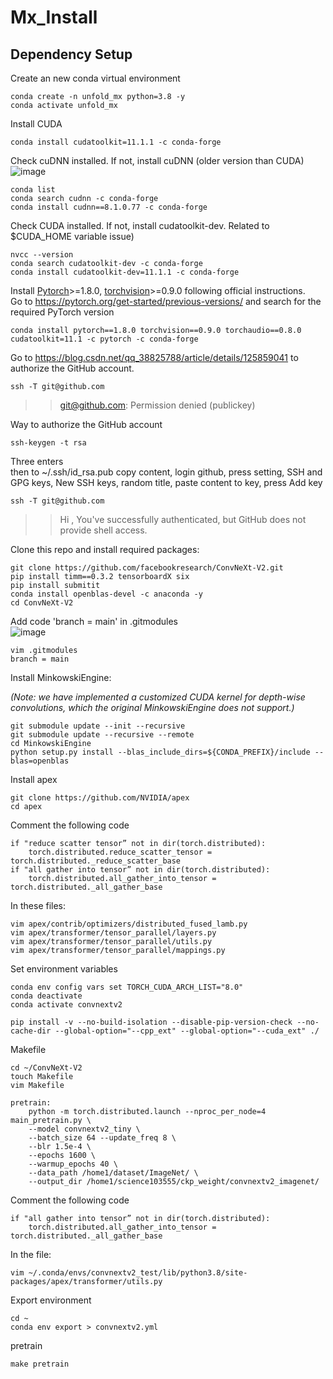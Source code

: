 # Mx_Install
## Dependency Setup
Create an new conda virtual environment
```
conda create -n unfold_mx python=3.8 -y
conda activate unfold_mx
```

Install CUDA
```
conda install cudatoolkit=11.1.1 -c conda-forge
```
Check cuDNN installed. If not, install cuDNN (older version than CUDA) <br>
![image](https://github.com/noyaboy/ConvNeXtV2_Install/assets/99811508/2760601b-d92a-45f3-b1cd-341f84e685d2)
```
conda list
conda search cudnn -c conda-forge
conda install cudnn==8.1.0.77 -c conda-forge
```
Check CUDA installed. If not, install cudatoolkit-dev. Related to $CUDA_HOME variable issue)
```
nvcc --version
conda search cudatoolkit-dev -c conda-forge
conda install cudatoolkit-dev=11.1.1 -c conda-forge
```
Install [Pytorch](https://pytorch.org/)>=1.8.0, [torchvision](https://pytorch.org/vision/stable/index.html)>=0.9.0 following official instructions. <br>
Go to https://pytorch.org/get-started/previous-versions/ and search for the required PyTorch version
```
conda install pytorch==1.8.0 torchvision==0.9.0 torchaudio==0.8.0 cudatoolkit=11.1 -c pytorch -c conda-forge
```
Go to https://blog.csdn.net/qq_38825788/article/details/125859041 to authorize the GitHub account.
```
ssh -T git@github.com
```
>> git@github.com: Permission denied (publickey) <br>

Way to authorize the GitHub account
```
ssh-keygen -t rsa
```
Three enters <br>
then to ~/.ssh/id_rsa.pub copy content, login github, press setting, SSH and GPG keys, New SSH keys, random title, paste content to key, press Add key
```
ssh -T git@github.com
```
>> Hi <username>, You've successfully authenticated, but GitHub does not provide shell access.

Clone this repo and install required packages:
```
git clone https://github.com/facebookresearch/ConvNeXt-V2.git
pip install timm==0.3.2 tensorboardX six
pip install submitit
conda install openblas-devel -c anaconda -y
cd ConvNeXt-V2
```

Add code 'branch = main' in .gitmodules <br>
![image](https://github.com/noyaboy/ConvNeXtV2_Install/assets/99811508/eef9e743-be26-40aa-abcd-43d794bef0ad)
```
vim .gitmodules
branch = main
```
Install MinkowskiEngine:

*(Note: we have implemented a customized CUDA kernel for depth-wise convolutions, which the original MinkowskiEngine does not support.)*
```
git submodule update --init --recursive
git submodule update --recursive --remote
cd MinkowskiEngine
python setup.py install --blas_include_dirs=${CONDA_PREFIX}/include --blas=openblas
```

Install apex
```
git clone https://github.com/NVIDIA/apex
cd apex
```
Comment the following code
```
if "reduce scatter tensor” not in dir(torch.distributed):
    torch.distributed.reduce_scatter_tensor = torch.distributed._reduce_scatter_base
if "all gather into tensor” not in dir(torch.distributed):
    torch.distributed.all_gather_into_tensor = torch.distributed._all_gather_base
```
In these files:
```
vim apex/contrib/optimizers/distributed_fused_lamb.py
vim apex/transformer/tensor_parallel/layers.py
vim apex/transformer/tensor_parallel/utils.py
vim apex/transformer/tensor_parallel/mappings.py
```
Set environment variables
```
conda env config vars set TORCH_CUDA_ARCH_LIST="8.0"
conda deactivate
conda activate convnextv2
```
```
pip install -v --no-build-isolation --disable-pip-version-check --no-cache-dir --global-option="--cpp_ext" --global-option="--cuda_ext" ./
```
Makefile
```
cd ~/ConvNeXt-V2
touch Makefile
vim Makefile
```
```
pretrain:
	python -m torch.distributed.launch --nproc_per_node=4 main_pretrain.py \
	--model convnextv2_tiny \
	--batch_size 64 --update_freq 8 \
	--blr 1.5e-4 \
	--epochs 1600 \
	--warmup_epochs 40 \
	--data_path /home1/dataset/ImageNet/ \
	--output_dir /home1/science103555/ckp_weight/convnextv2_imagenet/
```
Comment the following code
```
if "all gather into tensor” not in dir(torch.distributed):
    torch.distributed.all_gather_into_tensor = torch.distributed._all_gather_base
```
In the file:
```
vim ~/.conda/envs/convnextv2_test/lib/python3.8/site-packages/apex/transformer/utils.py
```
Export environment
```
cd ~
conda env export > convnextv2.yml
```
pretrain
```
make pretrain
```

